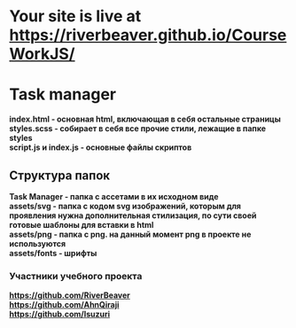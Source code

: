 # Your site is live at https://riverbeaver.github.io/CourseWorkJS/

# Task manager
<strong>
index.html - основная html, включающая в себя остальные страницы<br>
styles.scss - собирает в себя все прочие стили, лежащие в папке styles<br>
script.js и index.js - основные файлы скриптов<br>

  
  
  
## Структура папок
  
Task Manager - папка с ассетами в их исходном виде<br>
assets/svg - папка с кодом svg изображений, которым для проявления нужна дополнительная стилизация, по сути своей готовые шаблоны для вставки в html<br>
assets/png - папка с png. на данный момент png в проекте не используются<br>
assets/fonts - шрифты<br>

  
  
  
### Участники учебного проекта
 
https://github.com/RiverBeaver<br>
https://github.com/AhnQiraji<br>
https://github.com/Isuzuri<br>
